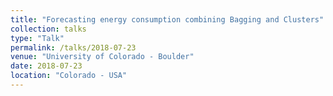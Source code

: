 ```yaml
---
title: "Forecasting energy consumption combining Bagging and Clusters"
collection: talks
type: "Talk"
permalink: /talks/2018-07-23
venue: "University of Colorado - Boulder"
date: 2018-07-23
location: "Colorado - USA"
---
```


